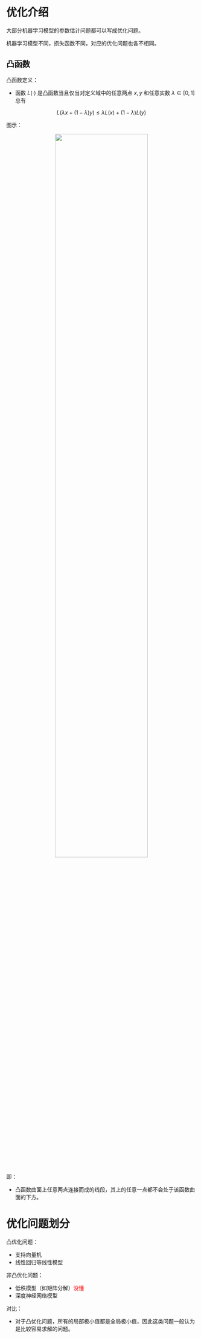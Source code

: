 # 优化介绍

大部分机器学习模型的参数估计问题都可以写成优化问题。

机器学习模型不同，损失函数不同，对应的优化问题也各不相同。



## 凸函数

凸函数定义：

- 函数 $L(\cdot)$ 是凸函数当且仅当对定义域中的任意两点 $x, y$ 和任意实数 $\lambda \in[0,1]$ 总有


$$
L(\lambda x+(1-\lambda) y) \leqslant \lambda L(x)+(1-\lambda) L(y)
$$

图示：

<p align="center">
    <img width="70%" height="70%" src="http://images.iterate.site/blog/image/20190407/nAjNgctqwNsH.png?imageslim">
</p>

即：

- 凸函数曲面上任意两点连接而成的线段，其上的任意一点都不会处于该函数曲面的下方。


# 优化问题划分


凸优化问题：

- 支持向量机
- 线性回归等线性模型

非凸优化问题：

- 低秩模型（如矩阵分解）<span style="color:red;">没懂</span>
- 深度神经网络模型


对比：

- 对于凸优化问题，所有的局部极小值都是全局极小值，因此这类问题一般认为是比较容易求解的问题。
